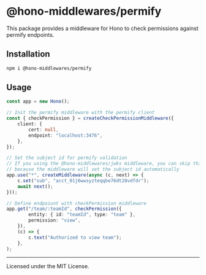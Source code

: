 # @hono-middlewares/permify
This package provides a middleware for Hono to check permissions against permify endpoints.

## Installation
```bash
npm i @hono-middlewares/permify
```

## Usage

```typescript
const app = new Hono();

// Init the permify middleware with the permify client
const { checkPermission } = createCheckPermissionMiddleware({
	client: {
		cert: null,
		endpoint: "localhost:3476",
	},
});

// Set the subject id for permify validation
// If you using the @hono-middlewares/jwks middleware, you can skip this step
// because the middleware will set the subject id automatically
app.use("*", createMiddleware(async (c, next) => {
    c.set("sub", "acct_01j6wwsyzteqqbe76dt28vdfdr");
    await next();
}));

// Define endpoiunt with checkPermission middleware
app.get("/team/:teamId", checkPermission({
		entity: { id: "teamId", type: "team" },
		permission: "view",
	}),
	(c) => {
		c.text("Authorized to view team");
	},
);
```
---

Licensed under the MIT License.